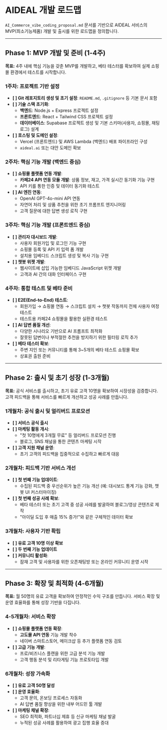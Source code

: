 # AIDEAL 개발 로드맵

`AI_Commerce_vibe_coding_proposal.md` 문서를 기반으로 AIDEAL 서비스의 MVP(최소기능제품) 개발 및 출시를 위한 로드맵을 정의합니다.

---

## Phase 1: MVP 개발 및 준비 (1-4주)

**목표:** 4주 내에 핵심 기능을 갖춘 MVP를 개발하고, 베타 테스터를 확보하여 실제 쇼핑몰 환경에서 테스트를 시작합니다.

### **1주차: 프로젝트 기반 설정**
- **[ ] Git 레포지토리 생성 및 초기 설정**: `README.md`, `.gitignore` 등 기본 문서 포함
- **[ ] 기술 스택 초기화**:
    - **백엔드**: Node.js + Express 프로젝트 설정
    - **프론트엔드**: React + Tailwind CSS 프로젝트 설정
    - **데이터베이스**: Supabase 프로젝트 생성 및 기본 스키마(사용자, 쇼핑몰, 채팅로그) 설계
- **[ ] 호스팅 및 도메인 설정**:
    - Vercel (프론트엔드) 및 AWS Lambda (백엔드) 배포 파이프라인 구성
    - `aideal.ai` 또는 대안 도메인 확보

### **2주차: 핵심 기능 개발 (백엔드 중심)**
- **[ ] 쇼핑몰 플랫폼 연동 개발**:
    - **카페24 API 연동 모듈 개발**: 상품 정보, 재고, 가격 실시간 동기화 기능 구현
    - API 키를 통한 인증 및 데이터 동기화 테스트
- **[ ] AI 엔진 연동**:
    - OpenAI GPT-4o-mini API 연동
    - 자연어 처리 및 상품 추천을 위한 초기 프롬프트 엔지니어링
    - 고객 질문에 대한 답변 생성 로직 구현

### **3주차: 핵심 기능 개발 (프론트엔드 중심)**
- **[ ] 관리자 대시보드 개발**:
    - 사용자 회원가입 및 로그인 기능 구현
    - 쇼핑몰 등록 및 API 키 입력 폼 개발
    - 설치용 임베디드 스크립트 생성 및 복사 기능 구현
- **[ ] 챗봇 위젯 개발**:
    - 웹사이트에 삽입 가능한 임베디드 JavaScript 위젯 개발
    - 고객과 AI 간의 대화 인터페이스 구현

### **4주차: 통합 테스트 및 베타 준비**
- **[ ] E2E(End-to-End) 테스트**:
    - 회원가입 → 쇼핑몰 연동 → 스크립트 설치 → 챗봇 작동까지 전체 사용자 여정 테스트
    - 테스트용 카페24 쇼핑몰을 활용한 실환경 테스트
- **[ ] AI 답변 품질 개선**:
    - 다양한 시나리오 기반으로 AI 프롬프트 최적화
    - 잘못된 답변이나 부적절한 추천을 방지하기 위한 필터링 로직 추가
- **[ ] 베타 테스터 확보**:
    - 주변 지인 또는 커뮤니티를 통해 3~5개의 베타 테스트 쇼핑몰 확보
    - 상표권 출원 준비

---

## Phase 2: 출시 및 초기 성장 (1-3개월)

**목표:** 공식 서비스를 출시하고, 초기 유료 고객 10명을 확보하여 시장성을 검증합니다. 고객 피드백을 통해 서비스를 빠르게 개선하고 성공 사례를 만듭니다.

### **1개월차: 공식 출시 및 얼리버드 프로모션**
- **[ ] 서비스 공식 출시**
- **[ ] 마케팅 활동 개시**:
    - "첫 10명에게 3개월 무료" 등 얼리버드 프로모션 진행
    - 블로그, SNS 채널을 통한 콘텐츠 마케팅 시작
- **[ ] 고객 지원 채널 운영**:
    - 초기 고객의 피드백을 집중적으로 수집하고 빠르게 대응

### **2개월차: 피드백 기반 서비스 개선**
- **[ ] 첫 번째 기능 업데이트**:
    - 수집된 피드백 중 우선순위가 높은 기능 개선 (예: 대시보드 통계 기능 강화, 챗봇 UI 커스터마이징)
- **[ ] 첫 번째 성공 사례 확보**:
    - 베타 테스터 또는 초기 고객 중 성공 사례를 발굴하여 블로그/영상 콘텐츠로 제작
    - "아이딜 도입 후 매출 15% 증가!"와 같은 구체적인 데이터 확보

### **3개월차: 사용자 기반 확립**
- **[ ] 유료 고객 10명 이상 확보**
- **[ ] 두 번째 기능 업데이트**
- **[ ] 커뮤니티 활성화**:
    - 잠재 고객 및 사용자를 위한 오픈채팅방 또는 온라인 커뮤니티 운영 시작

---

## Phase 3: 확장 및 최적화 (4-6개월)

**목표:** 월 50명의 유료 고객을 확보하여 안정적인 수익 구조를 만듭니다. 서비스 확장 및 운영 효율화를 통해 성장 기반을 다집니다.

### **4-5개월차: 서비스 확장**
- **[ ] 쇼핑몰 플랫폼 연동 확장**:
    - **고도몰 API 연동** 기능 개발 착수
    - 네이버 스마트스토어, 메이크샵 등 추가 플랫폼 연동 검토
- **[ ] 고급 기능 개발**:
    - 프로/비즈니스 플랜을 위한 고급 분석 기능 개발
    - 고객 행동 분석 및 리타게팅 기능 프로토타입 개발

### **6개월차: 성장 가속화**
- **[ ] 유료 고객 50명 달성**
- **[ ] 운영 효율화**:
    - 고객 문의, 온보딩 프로세스 자동화
    - AI 답변 품질 향상을 위한 내부 어드민 툴 개발
- **[ ] 마케팅 채널 확장**:
    - SEO 최적화, 파트너십 제휴 등 신규 마케팅 채널 발굴
    - 누적된 성공 사례를 활용하여 광고 집행 효율 증대
